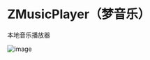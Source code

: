 # ZMusicPlayer（梦音乐）

本地音乐播放器  

![image](https://github.com/Mengzuozhu/ReadmeImage/blob/master/ZMusicPlayer/%E6%92%AD%E6%94%BE%E7%95%8C%E9%9D%A2.png)
